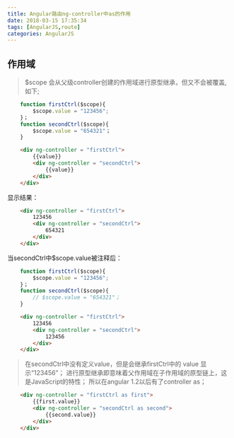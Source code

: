```yaml
---
title: Angular路由ng-controller中as的作用
date: 2018-03-15 17:35:34
tags: [AngularJS,route]
categories: AngularJS
---
```

## 作用域
> $scope 会从父级controller创建的作用域进行原型继承，但又不会被覆盖,如下;

``` javascript
	function firstCtrl($scope){
		$scope.value = "123456";
	}；
	function secondCtrl($scope){
		$scope.value = "654321"；
	}
```
``` html
	<div ng-controller = "firstCtrl">
		{{value}}
		<div ng-controller = "secondCtrl">
			{{value}}
		</div>
	</div>
```
显示结果：
``` html
	<div ng-controller = "firstCtrl">
		123456
		<div ng-controller = "secondCtrl">
			654321
		</div>
	</div>
```
当secondCtrl中$scope.value被注释后：
``` javascript
	function firstCtrl($scope){
		$scope.value = "123456";
	}；
	function secondCtrl($scope){
		// $scope.value = "654321"；
	}
```
``` html
	<div ng-controller = "firstCtrl">
		123456
		<div ng-controller = "secondCtrl">
			123456
		</div>
	</div>
```
> 在secondCtrl中没有定义value，但是会继承firstCtrl中的 value 显示“123456”；
> 进行原型继承即意味着父作用域在子作用域的原型链上，这是JavaScript的特性；
> 所以在angular 1.2以后有了controller as；

``` html
	<div ng-controller = "firstCtrl as first">
		{{first.value}}
		<div ng-controller = "secondCtrl as second">
			{{second.value}}
		</div>
	</div>
```